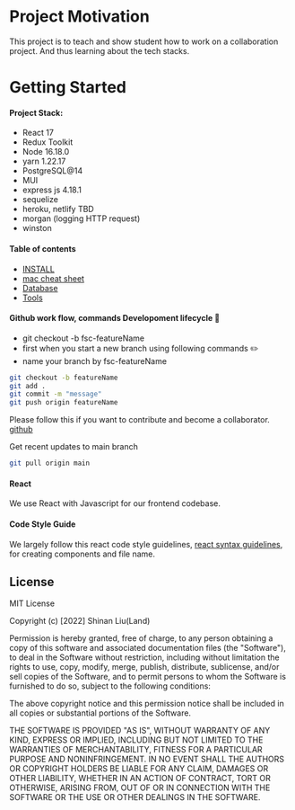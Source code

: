 # Project Motivation

This project is to teach and show student how to work on a collaboration project. And thus learning about the tech stacks.

# Getting Started

#### Project Stack:

- React 17
- Redux Toolkit
- Node 16.18.0
- yarn 1.22.17
- PostgreSQL@14
- MUI
- express js 4.18.1
- sequelize
- heroku, netlify TBD
- morgan (logging HTTP request)
- winston

#### Table of contents

- [INSTALL](https://github.com/LandingHeart/fullstack-instagram-clone/blob/main/docs/INSTALL.md)
- [mac cheat sheet](https://github.com/0nn0/terminal-mac-cheatsheet)
- [Database](https://github.com/LandingHeart/fullstack-instagram-clone/blob/main/docs/DATABASE.md)
- [Tools](https://github.com/LandingHeart/fullstack-instagram-clone/blob/main/docs/TOOLS.md)

#### Github work flow, commands Developoment lifecycle :round_pushpin:

- git checkout -b fsc-featureName
- first when you start a new branch using following commands :pencil2:
- name your branch by fsc-featureName

```sh
git checkout -b featureName
git add .
git commit -m "message"
git push origin featureName

```
Please follow this if you want to contribute and become a collaborator. 
[github](https://docs.github.com/en/pull-requests/collaborating-with-pull-requests/proposing-changes-to-your-work-with-pull-requests/creating-a-pull-request-from-a-fork)

Get recent updates to main branch

```sh
git pull origin main
```

#### React

We use React with Javascript for our frontend codebase.

#### Code Style Guide

We largely follow this react code style guidelines, [react syntax guidelines](https://github.com/pillarstudio/standards/blob/master/reactjs-guidelines.md), for creating components and file name.


## License 

MIT License

Copyright (c) [2022] Shinan Liu(Land)

Permission is hereby granted, free of charge, to any person obtaining a copy
of this software and associated documentation files (the "Software"), to deal
in the Software without restriction, including without limitation the rights
to use, copy, modify, merge, publish, distribute, sublicense, and/or sell
copies of the Software, and to permit persons to whom the Software is
furnished to do so, subject to the following conditions:

The above copyright notice and this permission notice shall be included in all
copies or substantial portions of the Software.

THE SOFTWARE IS PROVIDED "AS IS", WITHOUT WARRANTY OF ANY KIND, EXPRESS OR
IMPLIED, INCLUDING BUT NOT LIMITED TO THE WARRANTIES OF MERCHANTABILITY,
FITNESS FOR A PARTICULAR PURPOSE AND NONINFRINGEMENT. IN NO EVENT SHALL THE
AUTHORS OR COPYRIGHT HOLDERS BE LIABLE FOR ANY CLAIM, DAMAGES OR OTHER
LIABILITY, WHETHER IN AN ACTION OF CONTRACT, TORT OR OTHERWISE, ARISING FROM,
OUT OF OR IN CONNECTION WITH THE SOFTWARE OR THE USE OR OTHER DEALINGS IN THE
SOFTWARE.
